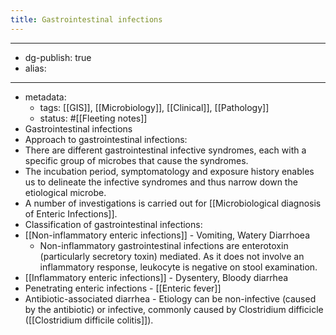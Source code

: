 ```yaml
---
title: Gastrointestinal infections
---
```


- --
- dg-publish: true
- alias:
- --
- metadata:
	- tags: [[GIS]], [[Microbiology]], [[Clinical]], [[Pathology]]
	- status: #[[Fleeting notes]]
- Gastrointestinal infections
- Approach to gastrointestinal infections:
- There are different gastrointestinal infective syndromes, each with a specific group of microbes that cause the syndromes.
- The incubation period, symptomatology and exposure history enables us to delineate the infective syndromes and thus narrow down the etiological microbe.
- A number of investigations is carried out for [[Microbiological diagnosis of Enteric Infections]].
- Classification of gastrointestinal infections:
- [[Non-inflammatory enteric infections]]  - Vomiting, Watery Diarrhoea
	- Non-inflammatory gastrointestinal infections are enterotoxin (particularly secretory toxin) mediated. As it does not involve an inflammatory response, leukocyte is negative on stool examination.
- [[Inflammatory enteric infections]] - Dysentery, Bloody diarrhea
- Penetrating enteric infections - [[Enteric fever]]
- Antibiotic-associated diarrhea - Etiology can be non-infective (caused by the antibiotic) or infective, commonly caused by Clostridium difficicle ([[Clostridium difficile colitis]]).